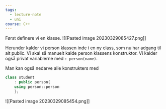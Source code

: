 ```yaml
---
tags:
  - lecture-note
  - uni
course: C++
---
```

Først definere vi en klasse.
![[Pasted image 20230329085427.png]]

Herunder kalder vi person klassen inde i en ny class, som nu har adgang til alt public. Vi skal så manuelt kalde person klassens konstruktor.
Vi kalder også privat variablerne med ``: person(name)``.

Man kan også nedarve alle konstrukters med 
```cpp
class student
	: public person{
	using person::person
	};
```

![[Pasted image 20230329085454.png]]
